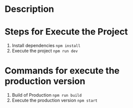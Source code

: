 
# Description

# Steps for Execute the Project
1. Install dependencies ```npm install```
2. Execute the project ```npm run dev```


# Commands for execute the production version
1. Build of Production ```npm run build```
2. Execute the production version ```npm start```